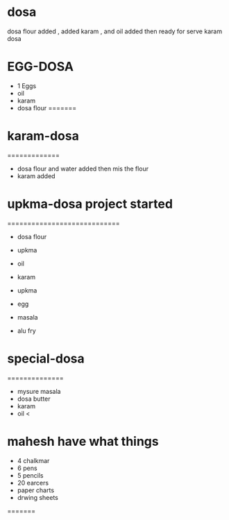 # dosa
dosa flour added ,
added karam ,
and oil added then ready for serve karam dosa
# EGG-DOSA
* 1 Eggs
* oil 
* karam 
* dosa flour
=======

# karam-dosa
=============
* dosa flour and water added then mis the flour
* karam added 

# upkma-dosa project started
============================
* dosa flour
* upkma
* oil
* karam

* upkma
* egg 
* masala 
* alu fry


# special-dosa 
============== 
* mysure masala
* dosa butter
* karam
* oil
<



# mahesh have what things

* 4 chalkmar
* 6 pens 
* 5 pencils 
* 20 earcers
* paper charts
* drwing sheets

=======

